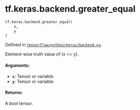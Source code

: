 <div itemscope itemtype="http://developers.google.com/ReferenceObject">
<meta itemprop="name" content="tf.keras.backend.greater_equal" />
</div>

# tf.keras.backend.greater_equal

``` python
tf.keras.backend.greater_equal(
    x,
    y
)
```



Defined in [`tensorflow/python/keras/backend.py`](https://www.tensorflow.org/code/tensorflow/python/keras/backend.py).

Element-wise truth value of (x >= y).

#### Arguments:

* <b>`x`</b>: Tensor or variable.
* <b>`y`</b>: Tensor or variable.


#### Returns:

A bool tensor.